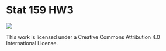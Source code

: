 # Stat 159 HW3

![](https://i.creativecommons.org/l/by/4.0/88x31.png)

This work is licensed under a Creative Commons Attribution 4.0 International License.